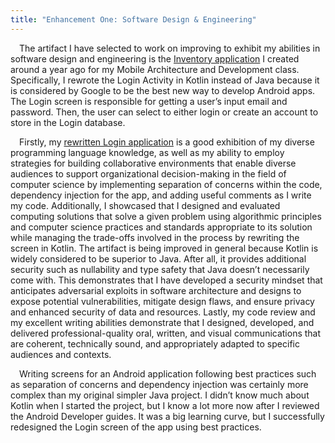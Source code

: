 ```yaml
---
title: "Enhancement One: Software Design & Engineering"
---
```


&emsp;The artifact I have selected to work on improving to exhibit my abilities in software design and engineering is the [Inventory application](https://github.com/trevor-leon/CS-360_Mobile_Arch_and_Programming/tree/main) I created around a year ago for my Mobile Architecture and Development class. Specifically, I rewrote the Login Activity in Kotlin instead of Java because it is considered by Google to be the best new way to develop Android apps. The Login screen is responsible for getting a user’s input email and password. Then, the user can select to either login or create an account to store in the Login database.

&emsp;Firstly, my [rewritten Login application](https://github.com/trevor-leon/CS-360_Mobile_Arch_and_Programming/tree/main) is a good exhibition of my diverse programming language knowledge, as well as my ability to employ strategies for building collaborative environments that enable diverse audiences to support organizational decision-making in the field of computer science by implementing separation of concerns within the code, dependency injection for the app, and adding useful comments as I write my code. Additionally, I showcased that I designed and evaluated computing solutions that solve a given problem using algorithmic principles and computer science practices and standards appropriate to its solution while managing the trade-offs involved in the process by rewriting the screen in Kotlin. The artifact is being improved in general because Kotlin is widely considered to be superior to Java. After all, it provides additional security such as nullability and type safety that Java doesn’t necessarily come with. This demonstrates that I have developed a security mindset that anticipates adversarial exploits in software architecture and designs to expose potential vulnerabilities, mitigate design flaws, and ensure privacy and enhanced security of data and resources. Lastly, my code review and my excellent writing abilities demonstrate that I designed, developed, and delivered professional-quality oral, written, and visual communications that are coherent, technically sound, and appropriately adapted to specific audiences and contexts.

&emsp;Writing screens for an Android application following best practices such as separation of concerns and dependency injection was certainly more complex than my original simpler Java project. I didn’t know much about Kotlin when I started the project, but I know a lot more now after I reviewed the Android Developer guides. It was a big learning curve, but I successfully redesigned the Login screen of the app using best practices.
